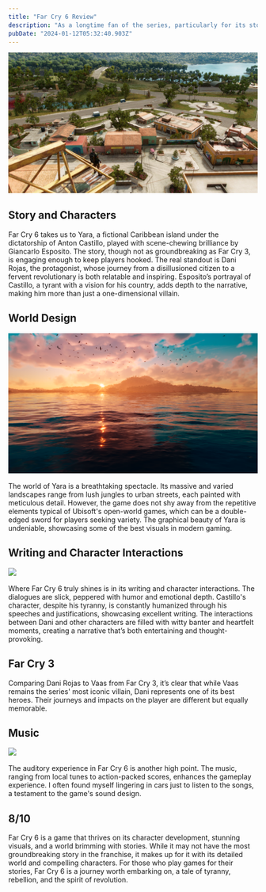 ```yaml
---
title: "Far Cry 6 Review"
description: "As a longtime fan of the series, particularly for its storytelling, I approached this game with high expectations. While it may not surpass the legendary status of Far Cry 3 in terms of its story, it certainly carves its own niche with compelling characters and a vivid, expansive world."
pubDate: "2024-01-12T05:32:40.903Z"
---
```


![](../../images/tnmdga9-I5NT.jpeg)

## Story and Characters

Far Cry 6 takes us to Yara, a fictional Caribbean island under the dictatorship of Anton Castillo, played with scene-chewing brilliance by Giancarlo Esposito. The story, though not as groundbreaking as Far Cry 3, is engaging enough to keep players hooked. The real standout is Dani Rojas, the protagonist, whose journey from a disillusioned citizen to a fervent revolutionary is both relatable and inspiring. Esposito’s portrayal of Castillo, a tyrant with a vision for his country, adds depth to the narrative, making him more than just a one-dimensional villain.

## World Design

![](../../images/gcvvzp8-MxNj.png)

The world of Yara is a breathtaking spectacle. Its massive and varied landscapes range from lush jungles to urban streets, each painted with meticulous detail. However, the game does not shy away from the repetitive elements typical of Ubisoft's open-world games, which can be a double-edged sword for players seeking variety. The graphical beauty of Yara is undeniable, showcasing some of the best visuals in modern gaming.

## Writing and Character Interactions

![](../../images/xsdkjnn-U3OT.jpeg)

Where Far Cry 6 truly shines is in its writing and character interactions. The dialogues are slick, peppered with humor and emotional depth. Castillo's character, despite his tyranny, is constantly humanized through his speeches and justifications, showcasing excellent writing. The interactions between Dani and other characters are filled with witty banter and heartfelt moments, creating a narrative that’s both entertaining and thought-provoking.

## Far Cry 3

Comparing Dani Rojas to Vaas from Far Cry 3, it’s clear that while Vaas remains the series' most iconic villain, Dani represents one of its best heroes. Their journeys and impacts on the player are different but equally memorable.

## Music

![](../../images/fck6494-QxOD.jpeg)

The auditory experience in Far Cry 6 is another high point. The music, ranging from local tunes to action-packed scores, enhances the gameplay experience. I often found myself lingering in cars just to listen to the songs, a testament to the game's sound design.

## 8/10

Far Cry 6 is a game that thrives on its character development, stunning visuals, and a world brimming with stories. While it may not have the most groundbreaking story in the franchise, it makes up for it with its detailed world and compelling characters. For those who play games for their stories, Far Cry 6 is a journey worth embarking on, a tale of tyranny, rebellion, and the spirit of revolution.
